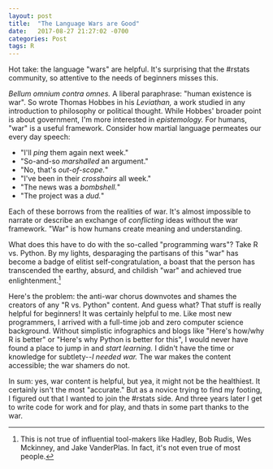 ```yaml
---
layout: post
title:  "The Language Wars are Good"
date:   2017-08-27 21:27:02 -0700
categories: Post
tags: R 
---
```


Hot take: the language "wars" are helpful. It's surprising that the #rstats community, so attentive to the needs of 
beginners misses this.

<!--more-->

*Bellum omnium contra omnes.* A liberal paraphrase: "human existence is war". So wrote Thomas Hobbes in his *Leviathan,* 
a work studied in any introduction to philosophy or political thought. While Hobbes' broader point is about government, I'm
more interested in *epistemology.* For humans, "war" is a useful framework. Consider how martial language permeates our every day speech:

* "I'll *ping* them again next week."
* "So-and-so *marshalled* an argument."
* "No, that's *out-of-scope.*"
* "I've been in their *crosshairs* all week."
* "The news was a *bombshell.*"
* "The project was a *dud.*"

Each of these borrows from the realities of war. It's almost impossible to narrate or describe an exchange of *conflicting* 
ideas without the war framework. "War" is how humans create meaning and understanding.

What does this have to do with the so-called "programming wars"? Take R vs. Python. By my lights, desparaging the partisans of this "war" 
has become a badge of elitist self-congratulation, a boast that the person has transcended the earthy, absurd, and childish
"war" and achieved true enlightenment.[^1]   

Here's the problem: the anti-war chorus downvotes and shames the creators of any "R vs. Python" content. And guess what?
That stuff is really helpful for beginners! It was certainly helpful to me. Like most new programmers, I arrived with a full-time job
and zero computer science background. Without simplistic infographics and blogs like "Here's how/why R is better" or "Here's why
Python is better for this", I would never have found a place to jump in and *start learning.* I didn't have the time or knowledge
for subtlety--*I needed war.* The war makes the content accessible; the war shamers do not.

In sum: yes, war content is helpful, but yea, it might not be the healthiest. It certainly isn't the most "accurate." But
as a novice trying to find my footing, I figured out that I wanted to join the #rstats side. And three years later I get to write code 
for work and for play, and thats in some part thanks to the war. 

[^1]: This is not true of influential tool-makers like Hadley, Bob Rudis, Wes Mckinney, and Jake VanderPlas. In fact, it's not even true of most people.


